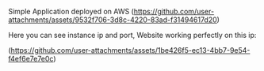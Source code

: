 Simple Application deployed on AWS
(https://github.com/user-attachments/assets/9532f706-3d8c-4220-83ad-f31494617d20)

Here you can see instance ip and port, Website working perfectly on this ip:

(https://github.com/user-attachments/assets/1be426f5-ec13-4bb7-9e54-f4ef6e7e7e0c)

